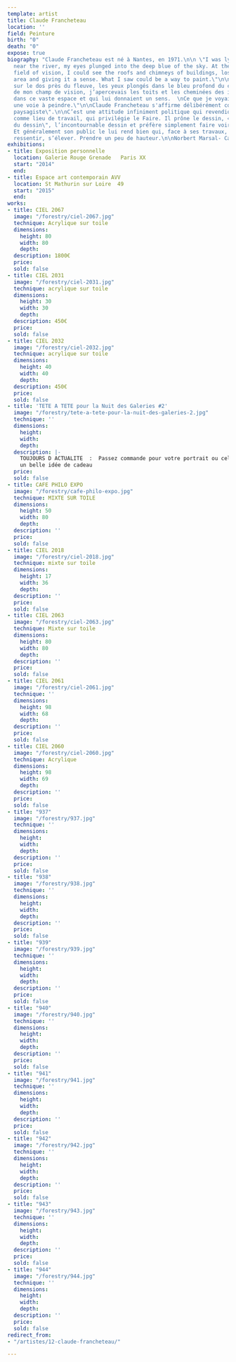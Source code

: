 ```yaml
---
template: artist
title: Claude Francheteau
location: ''
field: Peinture
birth: "0"
death: "0"
expose: true
biography: "Claude Francheteau est né à Nantes, en 1971.\n\n \"I was lying on my back,
  near the river, my eyes plunged into the deep blue of the sky. At the edge of my
  field of vision, I could see the roofs and chimneys of buildings, lost in the vast
  area and giving it a sense. What I saw could be a way to paint.\"\n\n\"J’étais allongé
  sur le dos près du fleuve, les yeux plongés dans le bleu profond du ciel.  \nÀ l’extrémité
  de mon champ de vision, j’apercevais les toits et les cheminées des immeubles, perdus
  dans ce vaste espace et qui lui donnaient un sens.  \nCe que je voyais pouvait être
  une voie à peindre.\"\n\nClaude Francheteau s'affirme délibérément comme \" peintre
  paysagiste\".\n\nC’est une attitude infiniment politique qui revendique la peinture
  comme lieu de travail, qui privilégie le Faire. Il prône le dessin, « la probité
  du dessin\", l’incontournable dessin et préfère simplement faire voir.\n\nIl peint.
  Et généralement son public le lui rend bien qui, face à ses travaux, dit respirer,
  ressentir, s’élever. Prendre un peu de hauteur.\n\nNorbert Marsal- Carl de Châteauneuf."
exhibitions:
- title: Exposition personnelle
  location: Galerie Rouge Grenade   Paris XX
  start: "2014"
  end: 
- title: Espace art contemporain AVV
  location: St Mathurin sur Loire  49
  start: "2015"
  end: 
works:
- title: CIEL 2067
  image: "/forestry/ciel-2067.jpg"
  technique: Acrylique sur toile
  dimensions:
    height: 80
    width: 80
    depth: 
  description: 1800€
  price: 
  sold: false
- title: CIEL 2031
  image: "/forestry/ciel-2031.jpg"
  technique: acrylique sur toile
  dimensions:
    height: 30
    width: 30
    depth: 
  description: 450€
  price: 
  sold: false
- title: CIEL 2032
  image: "/forestry/ciel-2032.jpg"
  technique: acrylique sur toile
  dimensions:
    height: 40
    width: 40
    depth: 
  description: 450€
  price: 
  sold: false
- title: 'TETE A TETE pour la Nuit des Galeries #2'
  image: "/forestry/tete-a-tete-pour-la-nuit-des-galeries-2.jpg"
  technique: ''
  dimensions:
    height: 
    width: 
    depth: 
  description: |-
    TOUJOURS D ACTUALITE  :  Passez commande pour votre portrait ou celui d'une personne que vous aimez !
    un belle idée de cadeau
  price: 
  sold: false
- title: CAFE PHILO EXPO
  image: "/forestry/cafe-philo-expo.jpg"
  technique: MIXTE SUR TOILE
  dimensions:
    height: 50
    width: 80
    depth: 
  description: ''
  price: 
  sold: false
- title: CIEL 2018
  image: "/forestry/ciel-2018.jpg"
  technique: mixte sur toile
  dimensions:
    height: 17
    width: 36
    depth: 
  description: ''
  price: 
  sold: false
- title: CIEL 2063
  image: "/forestry/ciel-2063.jpg"
  technique: Mixte sur toile
  dimensions:
    height: 80
    width: 80
    depth: 
  description: ''
  price: 
  sold: false
- title: CIEL 2061
  image: "/forestry/ciel-2061.jpg"
  technique: ''
  dimensions:
    height: 98
    width: 68
    depth: 
  description: ''
  price: 
  sold: false
- title: CIEL 2060
  image: "/forestry/ciel-2060.jpg"
  technique: Acrylique
  dimensions:
    height: 98
    width: 69
    depth: 
  description: ''
  price: 
  sold: false
- title: "937"
  image: "/forestry/937.jpg"
  technique: ''
  dimensions:
    height: 
    width: 
    depth: 
  description: ''
  price: 
  sold: false
- title: "938"
  image: "/forestry/938.jpg"
  technique: ''
  dimensions:
    height: 
    width: 
    depth: 
  description: ''
  price: 
  sold: false
- title: "939"
  image: "/forestry/939.jpg"
  technique: ''
  dimensions:
    height: 
    width: 
    depth: 
  description: ''
  price: 
  sold: false
- title: "940"
  image: "/forestry/940.jpg"
  technique: ''
  dimensions:
    height: 
    width: 
    depth: 
  description: ''
  price: 
  sold: false
- title: "941"
  image: "/forestry/941.jpg"
  technique: ''
  dimensions:
    height: 
    width: 
    depth: 
  description: ''
  price: 
  sold: false
- title: "942"
  image: "/forestry/942.jpg"
  technique: ''
  dimensions:
    height: 
    width: 
    depth: 
  description: ''
  price: 
  sold: false
- title: "943"
  image: "/forestry/943.jpg"
  technique: ''
  dimensions:
    height: 
    width: 
    depth: 
  description: ''
  price: 
  sold: false
- title: "944"
  image: "/forestry/944.jpg"
  technique: ''
  dimensions:
    height: 
    width: 
    depth: 
  description: ''
  price: 
  sold: false
redirect_from:
- "/artistes/12-claude-francheteau/"

---
```


